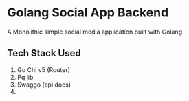 # Golang Social App Backend

A Monolithic simple social media application built with Golang 

## Tech Stack Used

1. Go Chi v5 (Router)
2. Pq lib
3. Swaggo (api docs)
4. 